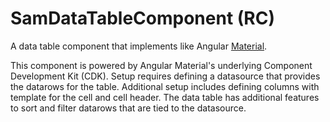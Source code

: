 # SamDataTableComponent (RC)

A data table component that implements like Angular [Material](https://material.angular.io/components/table/overview).

This component is powered by Angular Material's underlying Component Development Kit (CDK). Setup requires defining a datasource that provides the datarows for the table. Additional setup includes defining columns with template for the cell and cell header. The data table has additional features to sort and filter datarows that are tied to the datasource.